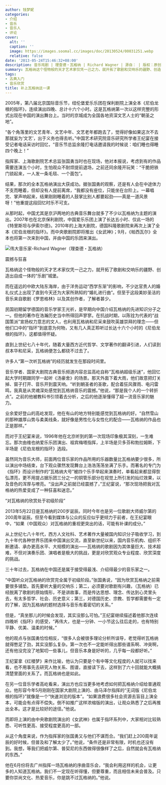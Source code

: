 ```yaml
---
author: 钱梦妮
categories:
- 介绍
- 音乐
- 音乐人
- 评论
cover:
  alt: ''
  caption: ''
  image: https://images.soomal.cc/images/doc/20130524/00031251.webp
  relative: false
date: '2013-05-24T15:46:32+08:00'
description: 音乐戏剧 | 理查德・瓦格纳 | Richard Wagner | 源自： | 版权：原创 |  平均/总评分：08.33/25
summary: 瓦格纳这个怪物般的天才艺术家仅凭一己之力，就开拓了歌剧和交响乐的疆野、创造出自成一体的“乐剧”城堡。而在遥远的中欧大陆东海岸，由于洋务运动“西学东渐”的影响，不少达官贵人的婚礼仪式上出现了直到今天还为大家所熟知的“婚礼进行曲”。但至于这段美妙圣洁的音乐来自歌剧《罗恩格林》以及其创作者，了解者甚少……
tags:
- 古典入门
- 音乐欣赏
title: 补上瓦格纳这一课
---
```


2005年，第八届北京国际音乐节，纽伦堡爱乐乐团在保利剧院上演全本《尼伯龙根的指环》，连续演出四晚、总计十六个小时。这是瓦格纳第一次以这样完整的形式出现在中国的演出舞台上。当时的京城成为全国各地资深文艺人士的“朝圣之地”。

“各个角落里的文艺青年、文艺中年、文艺老年都跑去了，觉得好像如果这次不去那就妄为‘文艺’，出于义务也得去听。”中国艺术研究院音乐研究所学者王纪宴在接受记者电话采访时回忆，“音乐节总监余隆打电话邀请我的时候说：咱们睡也得睡四个晚上！”

指挥家、上海歌剧院艺术总监张国勇当时也在现场，他对本报说，考虑到有的作品需要连演五个小时，生怕观众不耐烦提前退场，之前还同余隆开玩笑：“干脆把铁门锁起来，一人发一条毛毯、一个面包”。

结果，那次的全本瓦格纳演出大获成功。据张国勇的观察，还是有人会在中途体力不支而睡着，但却没有人提前离席，“我都没有座位，只能坐在台阶上。一幕唱完、掌声响起来，结果刚刚睡着的人鼓掌比别人都要起劲――真是一道风景呀！”他重提这段回忆时乐不可支。

从那时起，中国尤其是京沪两地的古典音乐舞台就多了不少以瓦格纳为主题的演出。2007年也在北京保利剧院，中国爱乐乐团上演了长达五小时、仅此一场的《特里斯坦与伊索尔德》。2010年的上海大剧院，德国科隆歌剧院来再次上演了全本《尼伯龙根的指环》。而中央歌剧院即将推出《女武神》；9月，《帕西瓦尔》全本也将第一次来到中国，并由中国的乐团来演出。

![伟大音乐家-Richard Wagner（理查德・瓦格纳）](https://images.soomal.cc/images/doc/20120421/00019088.webp)





震撼与狂喜

瓦格纳这个怪物般的天才艺术家仅凭一己之力，就开拓了歌剧和交响乐的疆野、创造出自成一体的“乐剧”城堡。

而在遥远的中欧大陆东海岸，由于洋务运动“西学东渐”的影响，不少达官贵人的婚礼仪式上出现了直到今天还为大家所熟知的“婚礼进行曲”。但至于这段美妙圣洁的音乐来自歌剧《罗恩格林》以及其创作者，了解者甚少。

民国初期留学德国的音乐学家王光祈，是早期向中国介绍瓦格纳的先进知识分子之一。但他的著作在浩瀚历史当中所得回声寥寥。在抗战时期，以陈铨为代表的“战国策派”宣扬权力意志的文人，也利用瓦格纳和尼采来鼓吹英雄崇拜的理念――但他们口中的“指环”到底意为何物，又有几人真正聆听过长达十六个小时的《尼伯龙根的指环》，这都值得怀疑。

直到上世纪七八十年代，随着大量西方近代哲学、文学著作的翻译引进，人们读到叔本华和尼采，瓦格纳便怎么都绕不过去了。

许多人“第一次听瓦格纳”的经历就发生在那段时间里。

音乐学者、国家大剧院古典音乐频道内容总监高屹自称“瓦格纳超级乐迷”，他回忆起大学时期跟同学一起听《汤豪舍》的场景。那天外面下着大雨，他们故意把灯关掉、窗子打开、音乐开到震天响。“听到朝圣者的圣歌，配合着狂风骤雨、电闪雷鸣，我真是从灵魂深处感觉到瓦格纳音乐的震撼。”他说，“那是我个人的一个转折点”。之前的他被教科书引领着去分析，之后的他逐渐懂得了超一流音乐家的魅力。

业余爱好登山的高屹发现，他在有山的地方特别能感觉到瓦格纳的好。“自然雪山的那种雄厚山势与柔美线条，就好像是男性化与女性化的配合――瓦格纳的作品也正是那样。”

而对于王纪宴来说，1996年他在北京听到的第一次现场印象极其深刻，一生难忘。那次由维也纳爱乐乐团演出、祖宾梅塔指挥，上半场是贝多芬和勃拉姆斯，下半场是《尼伯龙根的指环》选段。

虽然同为音乐大师，前面两位音乐家的作品所用的乐器数量比瓦格纳要少很多，所以演出中场结束，台下观众骤然发现舞台上浩浩荡荡坐满了乐手。而著名的专门为《指环》而设计制作的“瓦格纳大号”被四个乐手举起来演奏时，单看起来都显得恢弘漂亮，更不用提占据乐团三分之一的铜管乐部分在视觉上所引发的灿烂效果，以及音色的浑厚与嘹亮。“没出声之前就已经震撼了，”王纪宴说，“那次现场把我对瓦格纳的热爱变成了一种狂喜和迷恋。”

“对瓦格纳的欣赏处于初级阶段”

2013年5月22日是瓦格纳的200岁诞辰。同时今年也是另一位歌剧大师威尔第的200周年诞辰。但至今看到媒体与公众的反应似乎更倾力于前者，在王纪宴眼中，“如果（中国观众）对瓦格纳的重视更突出的话，可能有补课的成分。”

从上世纪七八十年代，西方人文社科、艺术著作大量被国内知识分子吸收学习，到九十年代各种世界乐团来中国演出交流，直至新世纪以来，国内音乐机构、组织不断邀请、承办更高水平、大规模的演出――瓦格纳的歌剧因为其体量巨大、技术超难，不但对演奏乐团、演唱者是极大的挑战，更是对欣赏观众专业程度、欣赏深度的挑战。

三十年过去，瓦格纳在中国还是属于接受得最浅、介绍得最少的音乐家之一。

“中国听众对瓦格纳的欣赏完全属于初级阶段。”张国勇说，“因为欣赏瓦格纳之前需要很多铺垫。首先要听大量的交响乐；第二，必须要对歌剧有兴趣，（瓦格纳）已经脱离了歌剧的原始情形，不是讲故事，而是传达思想、理念、传达到心灵里头去，有太多哲学、社会、历史意义；第三，对德国历史、宗教、哲学都需要有一定的了解，因为瓦格纳的题材选择与音乐有着密切的关系。”

但是，“真坐那儿的时候会发现，其实没那么可怕。”王纪宴继续描述着他那次连续四晚听《指环》的感受，“再伟大，也是一分钟、一小节这么往后走的，也有特别平静、优美、温柔的时候。”

他的观点与张国勇恰恰相反，“很多人会被很多理论分析所误导，老觉得听瓦格纳就得憋足了劲，其实没那么复杂。第一次也不一定能听得出那些谱系啊、冲突啊，还有他没完没了地絮叨一些事儿，但音乐本身是好听的，几乎每一段都好听。”

王纪宴拿《红楼梦》来作比喻，他认为只要是个有中等文化程度的人就可以找来看，也不用事先去研究人物关系、图谱，直接读下去，这样到了六十回就能大概搞清楚里面的关系了。而瓦格纳也是如此。

在另一位音乐学者高屹看来，演出方也应当更多地考虑如何把瓦格纳介绍给普通观众。他形容今年5月刚刚在国家大剧院上演的、由马泽尔指挥的“无词版《尼伯龙根的指环》”就像是一个“快速浏览的版本”。“如果浪费很多社会资源去盲目上演全本，可能会有点得不偿失。倒不如推广这样浓缩版的演出，让观众熟悉了之后再推出全本。这才是比较好的途径。”他说。

而即将上演的由中央歌剧院演出的《女武神》也属于指环系列中，大家相对比较熟悉、可听性更高、接受程度更高的一部。

从这个角度来说，作为指挥家的张国勇又与他们不谋而合。“我们赶上200周年诞辰的好时候，但普及和了解太少了。”他说，“条件还是非常有限，时机也还没有到。我想，等我们把威尔第、普契尼的东西做得很像样了之后，自然就会有瓦格纳的东西。”

他在6月份将去广州指挥一场瓦格纳的序曲音乐会，“我会利用这样的机会，让更多的人知道瓦格纳。我们不一定现在听得懂，但要尊重，而且相信未来会普及。只要你崇尚文化、热爱音乐，你是跳不过瓦格纳的。”他说。